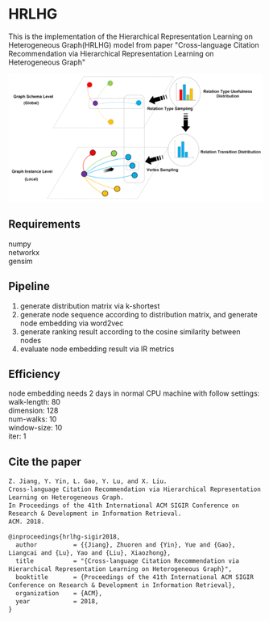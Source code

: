 # HRLHG
This is the implementation of the Hierarchical Representation Learning on Heterogeneous Graph(HRLHG) model from paper "Cross-language Citation Recommendation via Hierarchical Representation Learning on Heterogeneous Graph"


![](/graphs/1.png)

## Requirements
numpy    
networkx    
gensim    

## Pipeline
1. generate distribution matrix via k-shortest        
2. generate node sequence according to distribution matrix, and generate node embedding via word2vec          
3. generate ranking result according to the cosine similarity between nodes        
4. evaluate node embedding result via IR metrics       

## Efficiency
node embedding needs 2 days in normal CPU machine with follow settings:      
walk-length: 80   
dimension: 128   
num-walks: 10   
window-size: 10   
iter: 1   

## Cite the paper
```
Z. Jiang, Y. Yin, L. Gao, Y. Lu, and X. Liu. 
Cross-language Citation Recommendation via Hierarchical Representation Learning on Heterogeneous Graph.
In Proceedings of the 41th International ACM SIGIR Conference on Research & Development in Information Retrieval. 
ACM. 2018.
```
```
@inproceedings{hrlhg-sigir2018,
  author          = {{Jiang}, Zhuoren and {Yin}, Yue and {Gao}, Liangcai and {Lu}, Yao and {Liu}, Xiaozhong},
  title           = "{Cross-language Citation Recommendation via Hierarchical Representation Learning on Heterogeneous Graph}",
  booktitle       = {Proceedings of the 41th International ACM SIGIR Conference on Research & Development in Information Retrieval},
  organization    = {ACM},
  year            = 2018,
}
```


